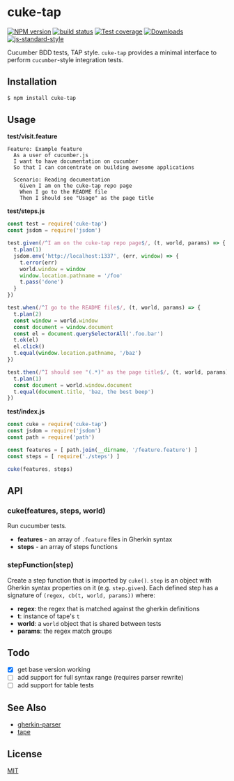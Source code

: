 # cuke-tap
[![NPM version][npm-image]][npm-url]
[![build status][travis-image]][travis-url]
[![Test coverage][codecov-image]][codecov-url]
[![Downloads][downloads-image]][downloads-url]
[![js-standard-style][standard-image]][standard-url]

Cucumber BDD tests, TAP style. `cuke-tap` provides a minimal interface to
perform `cucumber`-style integration tests.

## Installation
```sh
$ npm install cuke-tap
```

## Usage
__test/visit.feature__
```feature
Feature: Example feature
  As a user of cucumber.js
  I want to have documentation on cucumber
  So that I can concentrate on building awesome applications

  Scenario: Reading documentation
    Given I am on the cuke-tap repo page
    When I go to the README file
    Then I should see "Usage" as the page title
```

__test/steps.js__
```js
const test = require('cuke-tap')
const jsdom = require('jsdom')

test.given(/^I am on the cuke-tap repo page$/, (t, world, params) => {
  t.plan(1)
  jsdom.env('http://localhost:1337', (err, window) => {
    t.error(err)
    world.window = window
    window.location.pathname = '/foo'
    t.pass('done')
  }
})

test.when(/^I go to the README file$/, (t, world, params) => {
  t.plan(2)
  const window = world.window
  const document = window.document
  const el = document.querySelectorAll('.foo.bar')
  t.ok(el)
  el.click()
  t.equal(window.location.pathname, '/baz')
})

test.then(/^I should see "(.*)" as the page title$/, (t, world, params) => {
  t.plan(1)
  const document = world.window.document
  t.equal(document.title, 'baz, the best beep')
})
```

__test/index.js__
```js
const cuke = require('cuke-tap')
const jsdom = require('jsdom')
const path = require('path')

const features = [ path.join(__dirname, '/feature.feature') ]
const steps = [ require('./steps') ]

cuke(features, steps)
```

## API
### cuke(features, steps, world)
Run cucumber tests.
- __features__ - an array of `.feature` files in Gherkin syntax
- __steps__ - an array of steps functions

### stepFunction(step)
Create a step function that is imported by `cuke()`. `step` is an object with
Gherkin syntax properties on it (e.g. `step.given`). Each defined step has a
signature of `(regex, cb(t, world, params))` where:
- __regex__: the regex that is matched against the gherkin definitions
- __t__: instance of tape's `t`
- __world__: a `world` object that is shared between tests
- __params__: the regex match groups

## Todo
- [x] get base version working
- [ ] add support for full syntax range (requires parser rewrite)
- [ ] add support for table tests

## See Also
- [gherkin-parser](https://github.com/yoshuawuyts/gherkin-parser)
- [tape](https://github.com/substack/tape)

## License
[MIT](https://tldrlegal.com/license/mit-license)

[npm-image]: https://img.shields.io/npm/v/cuke-tap.svg?style=flat-square
[npm-url]: https://npmjs.org/package/cuke-tap
[travis-image]: https://img.shields.io/travis/yoshuawuyts/cuke-tap/master.svg?style=flat-square
[travis-url]: https://travis-ci.org/yoshuawuyts/cuke-tap
[codecov-image]: https://img.shields.io/codecov/c/github/yoshuawuyts/cuke-tap/master.svg?style=flat-square
[codecov-url]: https://codecov.io/github/yoshuawuyts/cuke-tap
[downloads-image]: http://img.shields.io/npm/dm/cuke-tap.svg?style=flat-square
[downloads-url]: https://npmjs.org/package/cuke-tap
[standard-image]: https://img.shields.io/badge/code%20style-standard-brightgreen.svg?style=flat-square
[standard-url]: https://github.com/feross/standard
